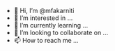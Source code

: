 - 👋 Hi, I’m @mfakarniti
- 👀 I’m interested in ...
- 🌱 I’m currently learning ...
- 💞️ I’m looking to collaborate on ...
- 📫 How to reach me ...

<!---
mfakarniti/mfakarniti is a ✨ special ✨ repository because its `README.md` (this file) appears on your GitHub profile.
You can click the Preview link to take a look at your changes.
--->
